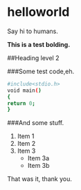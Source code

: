 # helloworld
Say hi to humans.


**This is a test bolding.**

##Heading level 2

###Some test code,eh.
```bash
#include<stdio.h>
void main()
{ 
return 0;
}
```

###And some stuff.

1. Item 1
2. Item 2
3. Item 3
   * Item 3a
   * Item 3b

That was it, thank you.
